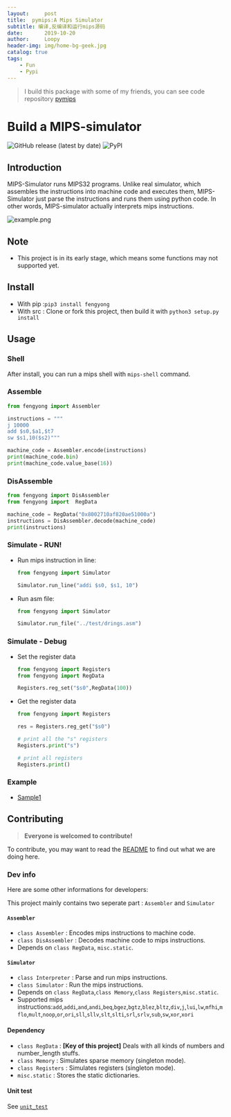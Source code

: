```yaml
---
layout:     post
title:  pymips:A Mips Simulator
subtitle: 编译,反编译和运行mips源码
date:       2019-10-20
author:     Loopy
header-img: img/home-bg-geek.jpg
catalog: true
tags:
    - Fun
    - Pypi
---
```


> I build this package with some of my friends, you can see code repository [pymips](https://github.com/CQU-AI/pymips)

# Build a MIPS-simulator

![GitHub release (latest by date)](https://img.shields.io/github/v/release/cqu-ai/pymips) ![PyPI](https://img.shields.io/pypi/v/fengyong)

## Introduction

MIPS-Simulator runs MIPS32 programs.
Unlike real simulator, which assembles the instructions into machine code and executes them,
MIPS-Simulator just parse the instructions and runs them using python code.
In other words, MIPS-simulator actually interprets mips instructions.

![example.png](https://github.com/CQU-AI/pymips/blob/master/example.png?raw=true)

## Note

- This project is in its early stage, which means some functions may not supported yet.

## Install
 - With pip :`pip3 install fengyong`
 - With src : Clone or fork this project, then build it with `python3 setup.py install`

## Usage
### Shell
After install, you can run a mips shell with `mips-shell` command.

### Assemble
```python
from fengyong import Assembler

instructions = """
j 10000
add $s0,$a1,$t7
sw $s1,10($s2)"""

machine_code = Assembler.encode(instructions)
print(machine_code.bin)
print(machine_code.value_base(16))
```
### DisAssemble
```python
from fengyong import DisAssembler
from fengyong import  RegData

machine_code = RegData("0x8002710af820ae51000a")
instructions = DisAssembler.decode(machine_code)
print(instructions)
```

### Simulate - RUN!
 - Run mips instruction in line:
    ```python
   from fengyong import Simulator

   Simulator.run_line("addi $s0, $s1, 10")
    ```
 - Run asm file:
    ```python
   from fengyong import Simulator

   Simulator.run_file("../test/drings.asm")
    ```

### Simulate - Debug
 - Set the register data
    ```python
   from fengyong import Registers
   from fengyong import RegData

   Registers.reg_set("$s0",RegData(100))
   ```
 - Get the register data
    ```python
   from fengyong import Registers

   res = Registers.reg_get("$s0")

   # print all the "s" registers
   Registers.print("s")

   # print all registers
   Registers.print()
    ```

### Example
 - [Sample1](https://github.com/CQU-AI/pymips/tree/master/sample/sample)

## Contributing

> **Everyone is welcomed to contribute!**

To contribute, you may want to read the [README](./README.md) to find out what we are doing here.

### Dev info
Here are some other informations for developers:

This project mainly contains two seperate part : `Assembler` and `Simulator`

#### `Assembler`
 - `class Assembler` : Encodes mips instructions to machine code.
 - `class DisAssembler` : Decodes machine code to mips instructions.
 - Depends on `class RegData`, `misc.static`.

#### `Simulator`
 - `class Interpreter` : Parse and run mips instructions.
 - `class Simulator` : Run the mips instructions.
 - Depends on `class RegData`,`class Memory`,`class Registers`,`misc.static`.
 - Supported mips instructions:`add`,`addi`,`and`,`andi`,`beq`,`bgez`,`bgtz`,`blez`,`bltz`,`div`,`j`,`lui`,`lw`,`mfhi`,`mflo`,`mult`,`noop`,`or`,`ori`,`sll`,`sllv`,`slt`,`slti`,`srl`,`srlv`,`sub`,`sw`,`xor`,`xori`

#### Dependency
 - `class RegData` : **[Key of this project]** Deals with all kinds of numbers and number_length stuffs.
 - `class Memory` : Simulates sparse memory (singleton mode).
 - `class Registers` : Simulates registers (singleton mode).
 - `misc.static` : Stores the static dictionaries.

#### Unit test
See [`unit_test`](https://github.com/CQU-AI/pymips/tree/master/test/unit_test)
